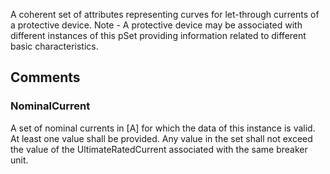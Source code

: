 A coherent set of attributes representing curves for let-through currents of a protective device. Note - A protective device may be associated with different instances of this pSet providing information related to different basic characteristics.

<!-- end of short definition -->



## Comments

### NominalCurrent

A set of nominal currents in [A] for which the data of this instance is valid. At least one value shall be provided. Any value in the set shall not exceed the value of the
UltimateRatedCurrent associated with the same breaker unit.

